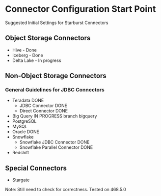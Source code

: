 # Connector Configuration Start Point
Suggested Initial Settings for Starburst Connectors

## Object Storage Connectors
- Hive - Done
- Iceberg - Done 
- Delta Lake - In progress

## Non-Object Storage Connectors
### General Guidelines for JDBC Connectors
- Teradata DONE
    - JDBC Connector DONE
    - Direct Connector DONE
- Big Query IN PROGRESS branch bigquery
- PostgreSQL
- MySQL
- Oracle DONE
- Snowflake
    - Snowflake JDBC Connector DONE
    - Snowflake Parallel Connector DONE
- Redshift

## Special Connectors
- Stargate

Note: Still need to check for correctness. Tested on 468.5.0
